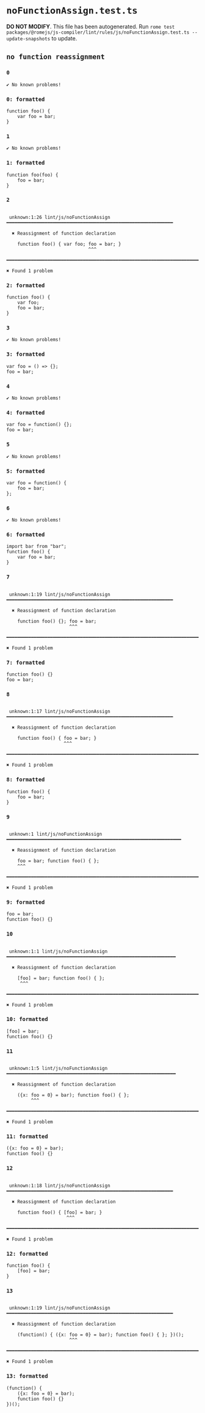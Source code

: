 # `noFunctionAssign.test.ts`

**DO NOT MODIFY**. This file has been autogenerated. Run `rome test packages/@romejs/js-compiler/lint/rules/js/noFunctionAssign.test.ts --update-snapshots` to update.

## `no function reassignment`

### `0`

```
✔ No known problems!

```

### `0: formatted`

```
function foo() {
	var foo = bar;
}

```

### `1`

```
✔ No known problems!

```

### `1: formatted`

```
function foo(foo) {
	foo = bar;
}

```

### `2`

```

 unknown:1:26 lint/js/noFunctionAssign ━━━━━━━━━━━━━━━━━━━━━━━━━━━━━━━━━━━━━━━━━━━━━━━━━━━━━━━━━━━━━

  ✖ Reassignment of function declaration

    function foo() { var foo; foo = bar; }
                              ^^^

━━━━━━━━━━━━━━━━━━━━━━━━━━━━━━━━━━━━━━━━━━━━━━━━━━━━━━━━━━━━━━━━━━━━━━━━━━━━━━━━━━━━━━━━━━━━━━━━━━━━

✖ Found 1 problem

```

### `2: formatted`

```
function foo() {
	var foo;
	foo = bar;
}

```

### `3`

```
✔ No known problems!

```

### `3: formatted`

```
var foo = () => {};
foo = bar;

```

### `4`

```
✔ No known problems!

```

### `4: formatted`

```
var foo = function() {};
foo = bar;

```

### `5`

```
✔ No known problems!

```

### `5: formatted`

```
var foo = function() {
	foo = bar;
};

```

### `6`

```
✔ No known problems!

```

### `6: formatted`

```
import bar from "bar";
function foo() {
	var foo = bar;
}

```

### `7`

```

 unknown:1:19 lint/js/noFunctionAssign ━━━━━━━━━━━━━━━━━━━━━━━━━━━━━━━━━━━━━━━━━━━━━━━━━━━━━━━━━━━━━

  ✖ Reassignment of function declaration

    function foo() {}; foo = bar;
                       ^^^

━━━━━━━━━━━━━━━━━━━━━━━━━━━━━━━━━━━━━━━━━━━━━━━━━━━━━━━━━━━━━━━━━━━━━━━━━━━━━━━━━━━━━━━━━━━━━━━━━━━━

✖ Found 1 problem

```

### `7: formatted`

```
function foo() {}
foo = bar;

```

### `8`

```

 unknown:1:17 lint/js/noFunctionAssign ━━━━━━━━━━━━━━━━━━━━━━━━━━━━━━━━━━━━━━━━━━━━━━━━━━━━━━━━━━━━━

  ✖ Reassignment of function declaration

    function foo() { foo = bar; }
                     ^^^

━━━━━━━━━━━━━━━━━━━━━━━━━━━━━━━━━━━━━━━━━━━━━━━━━━━━━━━━━━━━━━━━━━━━━━━━━━━━━━━━━━━━━━━━━━━━━━━━━━━━

✖ Found 1 problem

```

### `8: formatted`

```
function foo() {
	foo = bar;
}

```

### `9`

```

 unknown:1 lint/js/noFunctionAssign ━━━━━━━━━━━━━━━━━━━━━━━━━━━━━━━━━━━━━━━━━━━━━━━━━━━━━━━━━━━━━━━━

  ✖ Reassignment of function declaration

    foo = bar; function foo() { };
    ^^^

━━━━━━━━━━━━━━━━━━━━━━━━━━━━━━━━━━━━━━━━━━━━━━━━━━━━━━━━━━━━━━━━━━━━━━━━━━━━━━━━━━━━━━━━━━━━━━━━━━━━

✖ Found 1 problem

```

### `9: formatted`

```
foo = bar;
function foo() {}

```

### `10`

```

 unknown:1:1 lint/js/noFunctionAssign ━━━━━━━━━━━━━━━━━━━━━━━━━━━━━━━━━━━━━━━━━━━━━━━━━━━━━━━━━━━━━━

  ✖ Reassignment of function declaration

    [foo] = bar; function foo() { };
     ^^^

━━━━━━━━━━━━━━━━━━━━━━━━━━━━━━━━━━━━━━━━━━━━━━━━━━━━━━━━━━━━━━━━━━━━━━━━━━━━━━━━━━━━━━━━━━━━━━━━━━━━

✖ Found 1 problem

```

### `10: formatted`

```
[foo] = bar;
function foo() {}

```

### `11`

```

 unknown:1:5 lint/js/noFunctionAssign ━━━━━━━━━━━━━━━━━━━━━━━━━━━━━━━━━━━━━━━━━━━━━━━━━━━━━━━━━━━━━━

  ✖ Reassignment of function declaration

    ({x: foo = 0} = bar); function foo() { };
         ^^^

━━━━━━━━━━━━━━━━━━━━━━━━━━━━━━━━━━━━━━━━━━━━━━━━━━━━━━━━━━━━━━━━━━━━━━━━━━━━━━━━━━━━━━━━━━━━━━━━━━━━

✖ Found 1 problem

```

### `11: formatted`

```
({x: foo = 0} = bar);
function foo() {}

```

### `12`

```

 unknown:1:18 lint/js/noFunctionAssign ━━━━━━━━━━━━━━━━━━━━━━━━━━━━━━━━━━━━━━━━━━━━━━━━━━━━━━━━━━━━━

  ✖ Reassignment of function declaration

    function foo() { [foo] = bar; }
                      ^^^

━━━━━━━━━━━━━━━━━━━━━━━━━━━━━━━━━━━━━━━━━━━━━━━━━━━━━━━━━━━━━━━━━━━━━━━━━━━━━━━━━━━━━━━━━━━━━━━━━━━━

✖ Found 1 problem

```

### `12: formatted`

```
function foo() {
	[foo] = bar;
}

```

### `13`

```

 unknown:1:19 lint/js/noFunctionAssign ━━━━━━━━━━━━━━━━━━━━━━━━━━━━━━━━━━━━━━━━━━━━━━━━━━━━━━━━━━━━━

  ✖ Reassignment of function declaration

    (function() { ({x: foo = 0} = bar); function foo() { }; })();
                       ^^^

━━━━━━━━━━━━━━━━━━━━━━━━━━━━━━━━━━━━━━━━━━━━━━━━━━━━━━━━━━━━━━━━━━━━━━━━━━━━━━━━━━━━━━━━━━━━━━━━━━━━

✖ Found 1 problem

```

### `13: formatted`

```
(function() {
	({x: foo = 0} = bar);
	function foo() {}
})();

```
